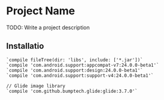 # Project Name

TODO: Write a project description

## Installatio





    `compile fileTree(dir: 'libs', include: ['*.jar'])`
    `compile 'com.android.support:appcompat-v7:24.0.0-beta1'`
    `compile 'com.android.support:design:24.0.0-beta1'`
    `compile 'com.android.support:support-v4:24.0.0-beta1'`
 
    // Glide image library
    `compile 'com.github.bumptech.glide:glide:3.7.0'`

